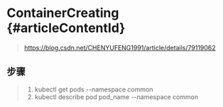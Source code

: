 # ContainerCreating {#articleContentId}

> https://blog.csdn.net/CHENYUFENG1991/article/details/79119062

## 步骤

> 1. kubectl get pods --namespace common
> 2. kubectl describe pod pod\_name --namespace common



